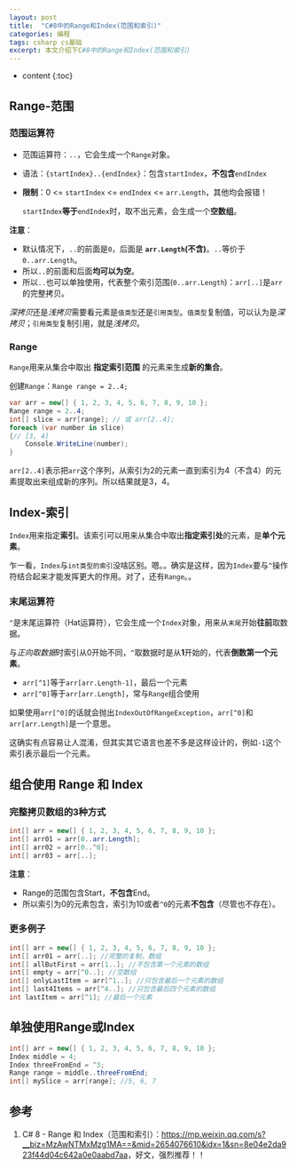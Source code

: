 ```yaml
---
layout: post
title:  "C#8中的Range和Index(范围和索引)"
categories: 编程
tags: csharp cs基础
excerpt: 本文介绍下C#8中的Range和Index(范围和索引)
---
```


* content
{:toc}

## Range-范围

### 范围运算符

- 范围运算符：`..`，它会生成一个`Range`对象。
- 语法：`{startIndex}..{endIndex}`：包含`startIndex`，**不包含**`endIndex`
- **限制**：0 <= `startIndex` <= `endIndex` <= `arr.Length`，其他均会报错！

    `startIndex`**等于**`endIndex`时，取不出元素，会生成一个**空数组**。

**注意**：
- 默认情况下，`..`的前面是`0`，后面是 **`arr.Length`(不含)**。`..`等价于`0..arr.Length`。
- 所以`..`的前面和后面**均可以为空**。
- 所以`..`也可以单独使用，代表整个索引范围(`0..arr.Length`)：`arr[..]`是`arr`的完整拷贝。

*深拷贝*还是*浅拷贝*需要看元素是`值类型`还是`引用类型`。`值类型`复制值，可以认为是*深拷贝*；`引用类型`复制引用，就是*浅拷贝*。

### Range

`Range`用来从集合中取出 **指定索引范围** 的元素来生成**新的集合**。 

创建`Range`：`Range range = 2..4;`

```cs
var arr = new[] { 1, 2, 3, 4, 5, 6, 7, 8, 9, 10 };
Range range = 2..4;
int[] slice = arr[range]; // 或 arr[2..4];
foreach (var number in slice)
{// [3, 4]
    Console.WriteLine(number);
}
```

`arr[2..4]`表示把`arr`这个序列，从索引为2的元素一直到索引为4（不含4）的元素提取出来组成新的序列。所以结果就是3，4。 

## Index-索引

`Index`用来指定**索引**。该索引可以用来从集合中取出**指定索引处**的元素，是**单个元素**。

乍一看，`Index`与`int类型的索引`没啥区别。嗯。。确实是这样，因为`Index`要与`^`操作符结合起来才能发挥更大的作用。对了，还有`Range`。。

### 末尾运算符

`^`是末尾运算符（Hat运算符），它会生成一个`Index`对象，用来从`末尾`开始**往前**取数据。

与*正向取数据*时索引从0开始不同，`^`取数据时是从**1**开始的，代表**倒数第一个元素**。
- `arr[^1]`等于`arr[arr.Length-1]`，最后一个元素
- `arr[^0]`等于`arr[arr.Length]`，常与`Range`组合使用

如果使用`arr[^0]`的话就会抛出`IndexOutOfRangeException`，`arr[^0]`和`arr[arr.Length]`是一个意思。 

这确实有点容易让人混淆，但其实其它语言也差不多是这样设计的，例如`-1`这个索引表示最后一个元素。 

## 组合使用 Range 和 Index 

### 完整拷贝数组的3种方式

```cs
int[] arr = new[] { 1, 2, 3, 4, 5, 6, 7, 8, 9, 10 };
int[] arr01 = arr[0..arr.Length];
int[] arr02 = arr[0..^0];
int[] arr03 = arr[..];
```

**注意**：
- Range的范围包含Start，**不包含**End。 
- 所以索引为0的元素包含，索引为10或者`^0`的元素**不包含**（尽管也不存在）。 

### 更多例子

```cs
int[] arr = new[] { 1, 2, 3, 4, 5, 6, 7, 8, 9, 10 };
int[] arr01 = arr[..]; //完整的复制，数组
int[] allButFirst = arr[1..]; //不包含第一个元素的数组
int[] empty = arr[^0..]; //空数组
int[] onlyLastItem = arr[^1..]; //只包含最后一个元素的数组
int[] last4Items = arr[^4..]; //只包含最后四个元素的数组
int lastItem = arr[^1]; //最后一个元素
```

## 单独使用Range或Index

```cs
int[] arr = new[] { 1, 2, 3, 4, 5, 6, 7, 8, 9, 10 };
Index middle = 4;
Index threeFromEnd = ^3;
Range range = middle..threeFromEnd;
int[] mySlice = arr[range]; //5, 6, 7
```

## 参考

1. C# 8 - Range 和 Index（范围和索引）：<https://mp.weixin.qq.com/s?__biz=MzAwNTMxMzg1MA==&mid=2654076610&idx=1&sn=8e04e2da923f44d04c642a0e0aabd7aa>，好文，强烈推荐！！
